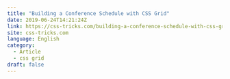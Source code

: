 ```yaml
---
title: "Building a Conference Schedule with CSS Grid"
date: 2019-06-24T14:21:24Z
link: https://css-tricks.com/building-a-conference-schedule-with-css-grid/?utm_medium=RSS&utm_source=news.12bit.vn
site: css-tricks.com
language: English
category:
  - Article
  - css grid
draft: false
---
```

